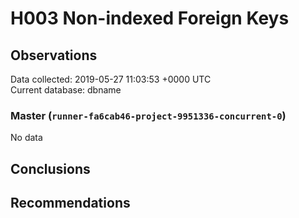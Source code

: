 # H003 Non-indexed Foreign Keys #

## Observations ##
Data collected: 2019-05-27 11:03:53 +0000 UTC  
Current database: dbname  

### Master (`runner-fa6cab46-project-9951336-concurrent-0`) ###


No data


## Conclusions ##


## Recommendations ##

